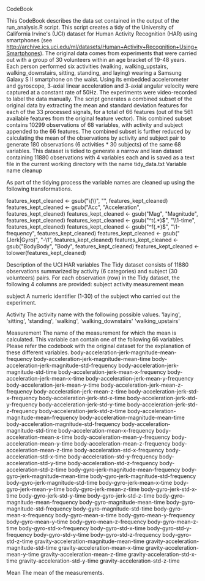 CodeBook 

This CodeBook describes the data set contained in the output of the run_analysis.R script. 
This script creates a tidy of the University of California Irvine's (UCI) dataset for Human Activity Recognition (HAR) using smartphones (see http://archive.ics.uci.edu/ml/datasets/Human+Activity+Recognition+Using+Smartphones).
The original data comes from experiments that were carried out with a group of 30 volunteers within an age bracket of 19-48 years. Each person performed six activities (walking, walking_upstairs, walking_downstairs, sitting, standing, and laying) wearing a Samsung Galaxy S II smartphone on the waist. Using its embedded accelerometer and gyroscope, 3-axial linear acceleration and 3-axial angular velocity were captured at a constant rate of 50Hz. The experiments were video-recorded to label the data manually.
The script generates a combined subset of the original data by extracting the mean and standard deviation features for each of the 33 processed signals, for a total of 66 features (out of the 561 available features from the original feature vector). This combined subset contains 10299 observations of 68 variables, with activity and subject appended to the 66 features.
The combined subset is further reduced by calculating the mean of the observations by activity and subject pair to generate 180 observations (6 activities * 30 subjects) of the same 68 variables. This dataset is tidied to generate a narrow and lean dataset containing 11880 observations with 4 variables each and is saved as a text file in the current working directory with the name tidy_data.txt
Variable name cleanup

As part of the tidying process the variable names are cleaned up using the following transformations.

features_kept_cleaned <- gsub("\\(\\)", "", features_kept_cleaned)
features_kept_cleaned <- gsub("Acc", "Acceleration", features_kept_cleaned)
features_kept_cleaned <- gsub("Mag", "Magnitude", features_kept_cleaned)
features_kept_cleaned <- gsub("^t(.*)$", "\\1-time", features_kept_cleaned)
features_kept_cleaned <- gsub("^f(.*)$", "\\1-frequency", features_kept_cleaned)
features_kept_cleaned <- gsub("(Jerk|Gyro)", "-\\1", features_kept_cleaned)
features_kept_cleaned <- gsub("BodyBody", "Body", features_kept_cleaned)
features_kept_cleaned <- tolower(features_kept_cleaned)

Description of the UCI HAR variables
The Tidy dataset consists of 11880 observations summarized by activity (6 categories) and subject (30 volunteers) pairs. For each observation (row) in the Tidy dataset, the following 4 columns are provided:
    subject
    activity
    measurement
    mean

subject
A numeric identifier (1-30) of the subject who carried out the experiment.

Activity
The activity name with the following possible values.
    'laying',
    'sitting',
    'standing',
    'walking',
    'walking_downstairs'
    'walking_upstairs'

Measurement
The name of the measurement for which the mean is calculated. This variable can contain one of the following 66 variables. Please refer the codebook with the original dataset for the explanation of these different variables.
    body-acceleration-jerk-magnitude-mean-frequency
    body-acceleration-jerk-magnitude-mean-time
    body-acceleration-jerk-magnitude-std-frequency
    body-acceleration-jerk-magnitude-std-time
    body-acceleration-jerk-mean-x-frequency
    body-acceleration-jerk-mean-x-time
    body-acceleration-jerk-mean-y-frequency
    body-acceleration-jerk-mean-y-time
    body-acceleration-jerk-mean-z-frequency
    body-acceleration-jerk-mean-z-time
    body-acceleration-jerk-std-x-frequency
    body-acceleration-jerk-std-x-time
    body-acceleration-jerk-std-y-frequency
    body-acceleration-jerk-std-y-time
    body-acceleration-jerk-std-z-frequency
    body-acceleration-jerk-std-z-time
    body-acceleration-magnitude-mean-frequency
    body-acceleration-magnitude-mean-time
    body-acceleration-magnitude-std-frequency
    body-acceleration-magnitude-std-time
    body-acceleration-mean-x-frequency
    body-acceleration-mean-x-time
    body-acceleration-mean-y-frequency
    body-acceleration-mean-y-time
    body-acceleration-mean-z-frequency
    body-acceleration-mean-z-time
    body-acceleration-std-x-frequency
    body-acceleration-std-x-time
    body-acceleration-std-y-frequency
    body-acceleration-std-y-time
    body-acceleration-std-z-frequency
    body-acceleration-std-z-time
    body-gyro-jerk-magnitude-mean-frequency
    body-gyro-jerk-magnitude-mean-time
    body-gyro-jerk-magnitude-std-frequency
    body-gyro-jerk-magnitude-std-time
    body-gyro-jerk-mean-x-time
    body-gyro-jerk-mean-y-time
    body-gyro-jerk-mean-z-time
    body-gyro-jerk-std-x-time
    body-gyro-jerk-std-y-time
    body-gyro-jerk-std-z-time
    body-gyro-magnitude-mean-frequency
    body-gyro-magnitude-mean-time
    body-gyro-magnitude-std-frequency
    body-gyro-magnitude-std-time
    body-gyro-mean-x-frequency
    body-gyro-mean-x-time
    body-gyro-mean-y-frequency
    body-gyro-mean-y-time
    body-gyro-mean-z-frequency
    body-gyro-mean-z-time
    body-gyro-std-x-frequency
    body-gyro-std-x-time
    body-gyro-std-y-frequency
    body-gyro-std-y-time
    body-gyro-std-z-frequency
    body-gyro-std-z-time
    gravity-acceleration-magnitude-mean-time
    gravity-acceleration-magnitude-std-time
    gravity-acceleration-mean-x-time
    gravity-acceleration-mean-y-time
    gravity-acceleration-mean-z-time
    gravity-acceleration-std-x-time
    gravity-acceleration-std-y-time
    gravity-acceleration-std-z-time

Mean
The mean of the measurements.
